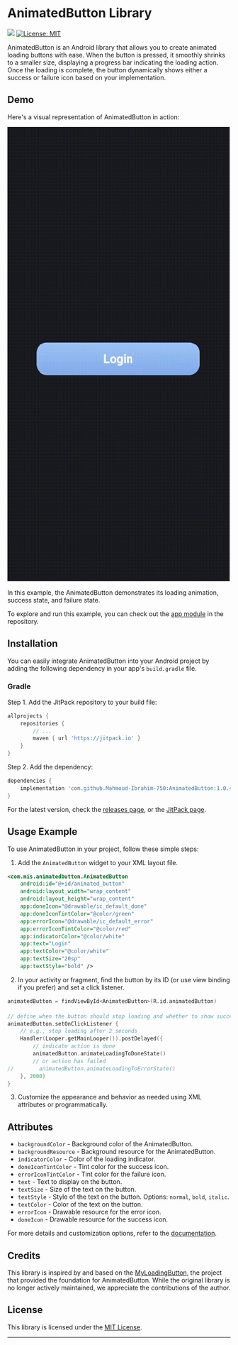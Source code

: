 # AnimatedButton Library

[![](https://jitpack.io/v/Mahmoud-Ibrahim-750/AnimatedButton.svg)](https://jitpack.io/#Mahmoud-Ibrahim-750/AnimatedButton)
[![License: MIT](https://img.shields.io/badge/License-MIT-yellow.svg)](LICENSE)


AnimatedButton is an Android library that allows you to create animated loading buttons with ease. When the button is pressed, it smoothly shrinks to a smaller size, displaying a progress bar indicating the loading action. Once the loading is complete, the button dynamically shows either a success or failure icon based on your implementation.

## Demo

Here's a visual representation of AnimatedButton in action:

![AnimatedButton Demo](animated_button_sample.gif)

In this example, the AnimatedButton demonstrates its loading animation, success state, and failure state.

To explore and run this example, you can check out the [app module](/app) in the repository.

## Installation

You can easily integrate AnimatedButton into your Android project by adding the following dependency in your app's `build.gradle` file.

### Gradle

Step 1. Add the JitPack repository to your build file:

```gradle
allprojects {
    repositories {
        // ...
        maven { url 'https://jitpack.io' }
    }
}
```

Step 2. Add the dependency:

```gradle
dependencies {
    implementation 'com.github.Mahmoud-Ibrahim-750:AnimatedButton:1.0.4'
}
```


For the latest version, check the [releases page](https://github.com/Mahmoud-Ibrahim-750/AnimatedButton/releases), or the [JitPack page](https://jitpack.io/#Mahmoud-Ibrahim-750/AnimatedButton).

## Usage Example

To use AnimatedButton in your project, follow these simple steps:

1. Add the `AnimatedButton` widget to your XML layout file.

```xml
<com.mis.animatedbutton.AnimatedButton
    android:id="@+id/animated_button"
    android:layout_width="wrap_content"
    android:layout_height="wrap_content"
    app:doneIcon="@drawable/ic_default_done"
    app:doneIconTintColor="@color/green"
    app:errorIcon="@drawable/ic_default_error"
    app:errorIconTintColor="@color/red"
    app:indicatorColor="@color/white"
    app:text="Login"
    app:textColor="@color/white"
    app:textSize="20sp"
    app:textStyle="bold" />
```

2. In your activity or fragment, find the button by its ID (or use view binding if you prefer) and set a click listener.

```kotlin
animatedButton = findViewById<AnimatedButton>(R.id.animatedButton)

// define when the button should stop loading and whether to show success or failure
animatedButton.setOnClickListener {
    // e.g., stop loading after 2 seconds
    Handler(Looper.getMainLooper()).postDelayed({
        // indicate action is done
        animatedButton.animateLoadingToDoneState()
        // or action has failed
//        animatedButton.animateLoadingToErrorState()
    }, 2000)
}
```

3. Customize the appearance and behavior as needed using XML attributes or programmatically.

## Attributes

- `backgroundColor` - Background color of the AnimatedButton.
- `backgroundResource` - Background resource for the AnimatedButton.
- `indicatorColor` - Color of the loading indicator.
- `doneIconTintColor` - Tint color for the success icon.
- `errorIconTintColor` - Tint color for the failure icon.
- `text` - Text to display on the button.
- `textSize` - Size of the text on the button.
- `textStyle` - Style of the text on the button. Options: `normal`, `bold`, `italic`.
- `textColor` - Color of the text on the button.
- `errorIcon` - Drawable resource for the error icon.
- `doneIcon` - Drawable resource for the success icon.


For more details and customization options, refer to the [documentation](link_to_documentation).

## Credits

This library is inspired by and based on the [MyLoadingButton](https://github.com/yatindeokar/MyLoadingButton), the project that provided the foundation for AnimatedButton. While the original library is no longer actively maintained, we appreciate the contributions of the author.

## License

This library is licensed under the [MIT License](LICENSE).

---
